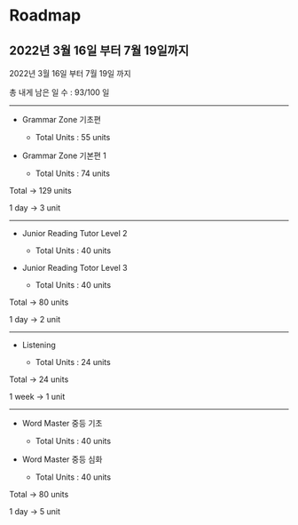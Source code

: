 # Roadmap

## 2022년 3월 16일 부터 7월 19일까지

2022년 3월 16일 부터 7월 19일 까지

총 내게 남은 일 수 : 93/100 일

---

- Grammar Zone 기초편

  - Total Units : 55 units

- Grammar Zone 기본편 1

  - Total Units : 74 units

Total -> 129 units

1 day -> 3 unit

---

- Junior Reading Tutor Level 2

  - Total Units : 40 units

- Junior Reading Totor Level 3

  - Total Units : 40 units

Total -> 80 units

1 day -> 2 unit

---

- Listening

  - Total Units : 24 units

Total -> 24 units

1 week -> 1 unit

---

- Word Master 중등 기초

  - Total Units : 40 units

- Word Master 중등 심화

  - Total Units : 40 units

Total -> 80 units

1 day -> 5 unit
